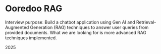 # Ooredoo RAG
 Interview purpose: Build a chatbot application using Gen AI and Retrieval-Augmented Generation (RAG) techniques to answer user queries from provided documents. What we are looking for is more advanced RAG techniques implemented.

 2025
